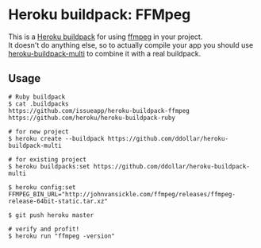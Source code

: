 Heroku buildpack: FFMpeg
=======================

This is a [Heroku buildpack](http://devcenter.heroku.com/articles/buildpacks) for using [ffmpeg](http://www.ffmpeg.org/) in your project.  
It doesn't do anything else, so to actually compile your app you should use [heroku-buildpack-multi](https://github.com/ddollar/heroku-buildpack-multi) to combine it with a real buildpack.

Usage
-----

    # Ruby buildpack
    $ cat .buildpacks
    https://github.com/issueapp/heroku-buildpack-ffmpeg
    https://github.com/heroku/heroku-buildpack-ruby

    # for new project
    $ heroku create --buildpack https://github.com/ddollar/heroku-buildpack-multi

    # for existing project
    $ heroku buildpacks:set https://github.com/ddollar/heroku-buildpack-multi

    $ heroku config:set FFMPEG_BIN_URL="http://johnvansickle.com/ffmpeg/releases/ffmpeg-release-64bit-static.tar.xz"

    $ git push heroku master

    # verify and profit!
    $ heroku run "ffmpeg -version"
